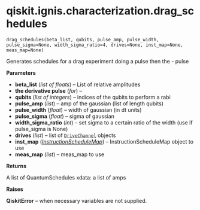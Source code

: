 # qiskit.ignis.characterization.drag\_schedules



`drag_schedules(beta_list, qubits, pulse_amp, pulse_width, pulse_sigma=None, width_sigma_ratio=4, drives=None, inst_map=None, meas_map=None)`

Generates schedules for a drag experiment doing a pulse then the - pulse

**Parameters**

*   **beta\_list** (*list of floats*) – List of relative amplitudes
*   **the derivative pulse** (*for*) –
*   **qubits** (*list of integers*) – indices of the qubits to perform a rabi
*   **pulse\_amp** (*list*) – amp of the gaussian (list of length qubits)
*   **pulse\_width** (*float*) – width of gaussian (in dt units)
*   **pulse\_sigma** (*float*) – sigma of gaussian
*   **width\_sigma\_ratio** (*int*) – set sigma to a certain ratio of the width (use if pulse\_sigma is None)
*   **drives** (*list*) – list of [`DriveChannel`](qiskit.pulse.DriveChannel#qiskit.pulse.DriveChannel "qiskit.pulse.DriveChannel") objects
*   **inst\_map** ([*InstructionScheduleMap*](qiskit.pulse.InstructionScheduleMap#qiskit.pulse.InstructionScheduleMap "qiskit.pulse.InstructionScheduleMap")) – InstructionScheduleMap object to use
*   **meas\_map** (*list*) – meas\_map to use

**Returns**

A list of QuantumSchedules xdata: a list of amps

**Raises**

**QiskitError** – when necessary variables are not supplied.
